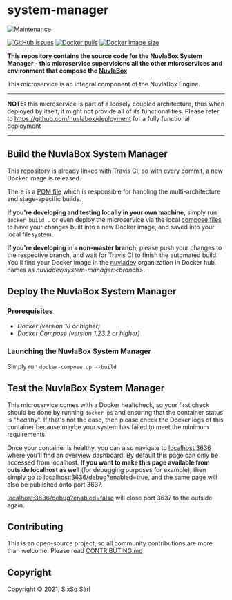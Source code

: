 # system-manager

[![Maintenance](https://img.shields.io/badge/Maintained%3F-yes-green.svg?style=for-the-badge)](https://github.com/nuvlabox/system-manager/graphs/commit-activity)


[![GitHub issues](https://img.shields.io/github/issues/nuvlabox/system-manager?style=for-the-badge&logo=github&logoColor=white)](https://GitHub.com/nuvlabox/system-manager/issues/)
[![Docker pulls](https://img.shields.io/docker/pulls/nuvlabox/system-manager?style=for-the-badge&logo=Docker&logoColor=white)](https://cloud.docker.com/u/nuvlabox/repository/docker/nuvlabox/system-manager)
[![Docker image size](https://img.shields.io/microbadger/image-size/nuvlabox/system-manager?style=for-the-badge&logo=Docker&logoColor=white)](https://cloud.docker.com/u/nuvlabox/repository/docker/nuvlabox/system-manager)


**This repository contains the source code for the NuvlaBox System Manager - this microservice supervisions all the other microservices and environment that compose the [NuvlaBox](https://sixsq.com/products-and-services/nuvlabox/overview)**

This microservice is an integral component of the NuvlaBox Engine.

---

**NOTE:** this microservice is part of a loosely coupled architecture, thus when deployed by itself, it might not provide all of its functionalities. Please refer to https://github.com/nuvlabox/deployment for a fully functional deployment

---

## Build the NuvlaBox System Manager

This repository is already linked with Travis CI, so with every commit, a new Docker image is released. 

There is a [POM file](pom.xml) which is responsible for handling the multi-architecture and stage-specific builds.

**If you're developing and testing locally in your own machine**, simply run `docker build .` or even deploy the microservice via the local [compose files](docker-compose.yml) to have your changes built into a new Docker image, and saved into your local filesystem.

**If you're developing in a non-master branch**, please push your changes to the respective branch, and wait for Travis CI to finish the automated build. You'll find your Docker image in the [nuvladev](https://hub.docker.com/u/nuvladev) organization in Docker hub, names as _nuvladev/system-manager:\<branch\>_.

## Deploy the NuvlaBox System Manager

### Prerequisites 

 - *Docker (version 18 or higher)*
 - *Docker Compose (version 1.23.2 or higher)*

### Launching the NuvlaBox System Manager

Simply run `docker-compose up --build`


## Test the NuvlaBox System Manager

This microservice comes with a Docker healtcheck, so your first check should be done by running `docker ps` and ensuring that the container status is "_healthy_". If that's not the case, then please check the Docker logs of this container because maybe your system has failed to meet the minimum requirements.

Once your container is healthy, you can also navigate to [localhost:3636](http://localhost:3636) where you'll find an overview dashboard. By default this page can only be accessed from localhost. **If you want to make this page available from outside localhost as well** (for debugging purposes for example), then simply go to [localhost:3636/debug?enabled=true](http://localhost:3636/debug?enabled=true), and the same page will also be published onto port 3637.

[localhost:3636/debug?enabled=false](http://localhost:3636/debug?enabled=false) will close port 3637 to the outside again.

## Contributing

This is an open-source project, so all community contributions are more than welcome. Please read [CONTRIBUTING.md](CONTRIBUTING.md)
 
## Copyright

Copyright &copy; 2021, SixSq Sàrl


